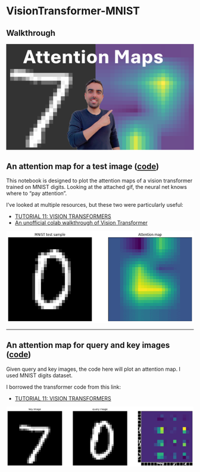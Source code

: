 # VisionTransformer-MNIST

## Walkthrough
[<img src="thumbnail.png" />](https://youtu.be/y1ZmMcMYjkY?feature=shared)


## An attention map for a test image ([code](https://github.com/mashaan14/VisionTransformer-MNIST/blob/main/VisionTransformer_MNIST.ipynb))
This notebook is designed to plot the attention maps of a vision transformer trained on MNIST digits. Looking at the attached gif, the neural net knows where to “pay attention”.

I’ve looked at multiple resources, but these two were particularly useful:
  - [TUTORIAL 11: VISION TRANSFORMERS](https://lightning.ai/docs/pytorch/stable/notebooks/course_UvA-DL/11-vision-transformer.html)
  - [An unofficial colab walkthrough of Vision Transformer](https://medium.com/@hirotoschwert/an-unofficial-colab-walkthrough-of-vision-transformer-8bcd592ba26a)

<p align="center">
  <img src="myimage.gif" />
</p>

---

## An attention map for query and key images ([code](https://github.com/mashaan14/VisionTransformer-MNIST/blob/main/VisionTransformer_MNIST_query_key.ipynb))
Given query and key images, the code here will plot an attention map. I used MNIST digits dataset.

I borrowed the transformer code from this link:
  - [TUTORIAL 11: VISION TRANSFORMERS](https://lightning.ai/docs/pytorch/stable/notebooks/course_UvA-DL/11-vision-transformer.html)

<p align="center">
  <img src="myimage1.gif" />
</p>

